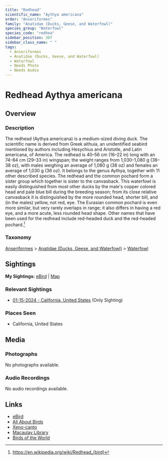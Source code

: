 ```yaml
---
title: "Redhead"
scientific_name: "Aythya americana"
order: "Anseriformes"
family: "Anatidae (Ducks, Geese, and Waterfowl)"
species_group: "Waterfowl"
species_code: "redhea"
sidebar_position: 307
sidebar_class_name: " "
tags: 
  - Anseriformes
  - Anatidae (Ducks, Geese, and Waterfowl)
  - Waterfowl
  - Needs Photo
  - Needs Audio
---
```


# Redhead <span className='sci_name'>Aythya americana</span>

## Overview

### Description
The redhead (Aythya americana) is a medium-sized diving duck. The scientific name is derived from Greek aithuia, an unidentified seabird mentioned by authors including Hesychius and Aristotle, and Latin americana, of America. The redhead is 40–56 cm (16–22 in) long with an 74–84 cm (29–33 in) wingspan; the weight ranges from 1,030–1,080 g (36–38 oz), with males weighing an average of 1,080 g (38 oz) and females an average of 1,030 g (36 oz). It belongs to the genus Aythya, together with 11 other described species. The redhead and the common pochard form a sister group which together is sister to the canvasback. This waterfowl is easily distinguished from most other ducks by the male's copper colored head and pale blue bill during the breeding season; from its close relative canvasback it is distinguished by the more rounded head, shorter bill, and (in the males) yellow, not red, eye. The Eurasian common pochard is even more similar, but very rarely overlaps in range; it also differs in having a red eye, and a more acute, less rounded head shape.
Other names that have been used for the redhead include red-headed duck and the red-headed pochard.[^1]

[^1]: https://en.wikipedia.org/wiki/Redhead_(bird)

### Taxonomy
[Anseriformes](/tags/anseriformes) > [Anatidae (Ducks, Geese, and Waterfowl)](/tags/anatidae-ducks-geese-and-waterfowl) > [Waterfowl](/tags/waterfowl)


## Sightings

**My Sightings:** [eBird](https://ebird.org/lifelist?r=world&time=life&spp=redhea) | [Map](/map?species_code=redhea)

### Relevant Sightings

* [01-15-2024 - California, United States](https://ebird.org/checklist/S159001730) (Only Sighting)

### Places Seen

* California, United States



## Media
### Photographs
No photographs available.

### Audio Recordings
No audio recordings available.

## Links
* [eBird](https://ebird.org/species/redhea) 
* [All About Birds](https://www.allaboutbirds.org/guide/redhea) 
* [Xeno-canto](https://www.xeno-canto.org/species/aythya-americana) 
* [Macaulay Library](https://search.macaulaylibrary.org/catalog?taxonCode=redhea&sort=rating_rank_desc)
* [Birds of the World](https://birdsoftheworld.org/bow/species/redhea)
